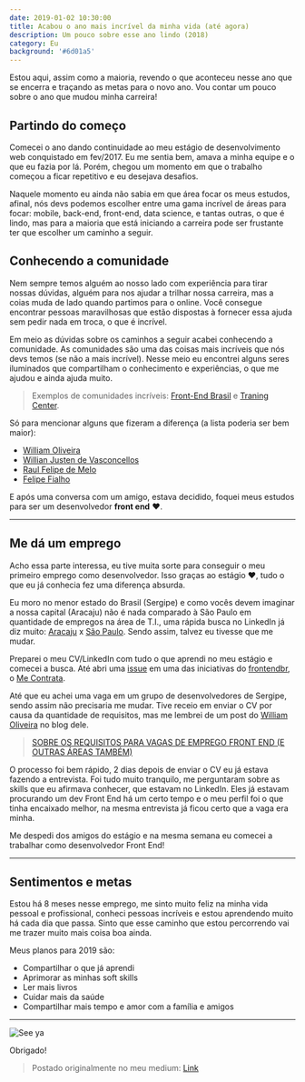 ```yaml
---
date: 2019-01-02 10:30:00
title: Acabou o ano mais incrível da minha vida (até agora)
description: Um pouco sobre esse ano lindo (2018)
category: Eu
background: '#6d01a5'
---
```


Estou aqui, assim como a maioria, revendo o que aconteceu nesse ano que se encerra e traçando as metas para o novo ano. Vou contar um pouco sobre o ano que mudou minha carreira!

## Partindo do começo

Comecei o ano dando continuidade ao meu estágio de desenvolvimento web conquistado em fev/2017. Eu me sentia bem, amava a minha equipe e o que eu fazia por lá. Porém, chegou um momento em que o trabalho começou a ficar repetitivo e eu desejava desafios.

Naquele momento eu ainda não sabia em que área focar os meus estudos, afinal, nós devs podemos escolher entre uma gama incrível de áreas para focar: mobile, back-end, front-end, data science, e tantas outras, o que é lindo, mas para a maioria que está iniciando a carreira pode ser frustante ter que escolher um caminho a seguir.

## Conhecendo a comunidade

Nem sempre temos alguém ao nosso lado com experiência para tirar nossas dúvidas, alguém para nos ajudar a trilhar nossa carreira, mas a coias muda de lado quando partimos para o online. Você consegue encontrar pessoas maravilhosas que estão dispostas à fornecer essa ajuda sem pedir nada em troca, o que é incrível.

Em meio as dúvidas sobre os caminhos a seguir acabei conhecendo a comunidade. As comunidades são uma das coisas mais incríveis que nós devs temos (se não a mais incrível). Nesse meio eu encontrei alguns seres iluminados que compartilham o conhecimento e experiências, o que me ajudou e ainda ajuda muito.

> Exemplos de comunidades incríveis: [Front-End Brasil](https://github.com/frontendbr/) e [Traning Center](https://github.com/training-center).

Só para mencionar alguns que fizeram a diferença (a lista poderia ser bem maior):

- [William Oliveira](https://twitter.com/w_oliveiras)
- [Willian Justen de Vasconcellos](https://twitter.com/Willian_justen)
- [Raul Felipe de Melo](https://medium.com/@raul_fdm)
- [Felipe Fialho](https://twitter.com/felipefialho_)

E após uma conversa com um amigo, estava decidido, foquei meus estudos para ser um desenvolvedor **front end** ❤.

---

## Me dá um emprego

Acho essa parte interessa, eu tive muita sorte para conseguir o meu primeiro emprego como desenvolvedor. Isso graças ao estágio ❤, tudo o que eu já conhecia fez uma diferença absurda.

Eu moro no menor estado do Brasil (Sergipe) e como vocês devem imaginar a nossa capital (Aracaju) não é nada comparado à São Paulo em quantidade de empregos na área de T.I., uma rápida busca no LinkedIn já diz muito: [Aracaju](https://www.linkedin.com/jobs/search/?keywords=front%20end&location=Aracaju%2C%20Sergipe%2C%20Brazil&locationId=PLACES.br.12-3) x [São Paulo](https://www.linkedin.com/jobs/search/?keywords=Front%20End&location=S%C3%A3o%20Paulo%2C%20S%C3%A3o%20Paulo%2C%20Brazil&locationId=PLACES.br.23-770). Sendo assim, talvez eu tivesse que me mudar.

Preparei o meu CV/LinkedIn com tudo o que aprendi no meu estágio e comecei a busca. Até abri uma [issue](https://github.com/frontendbr/me-contrata/issues/39) em uma das iniciativas do [frontendbr](https://github.com/frontendbr/), o [Me Contrata](https://github.com/frontendbr/me-contrata).

Até que eu achei uma vaga em um grupo de desenvolvedores de Sergipe, sendo assim não precisaria me mudar. Tive receio em enviar o CV por causa da quantidade de requisitos, mas me lembrei de um post do [William Oliveira](https://twitter.com/w_oliveiras) no blog dele.

> [SOBRE OS REQUISITOS PARA VAGAS DE EMPREGO FRONT END (E OUTRAS ÁREAS TAMBÉM)](https://woliveiras.com.br/posts/requisitos-para-vagas-front-end/)

O processo foi bem rápido, 2 dias depois de enviar o CV eu já estava fazendo a entrevista. Foi tudo muito tranquilo, me perguntaram sobre as skills que eu afirmava conhecer, que estavam no LinkedIn. Eles já estavam procurando um dev Front End há um certo tempo e o meu perfil foi o que tinha encaixado melhor, na mesma entrevista já ficou certo que a vaga era minha.

Me despedi dos amigos do estágio e na mesma semana eu comecei a trabalhar como desenvolvedor Front End!

---

## Sentimentos e metas

Estou há 8 meses nesse emprego, me sinto muito feliz na minha vida pessoal e profissional, conheci pessoas incríveis e estou aprendendo muito há cada dia que passa. Sinto que esse caminho que estou percorrendo vai me trazer muito mais coisa boa ainda.

Meus planos para 2019 são:

- Compartilhar o que já aprendi
- Aprimorar as minhas soft skills
- Ler mais livros
- Cuidar mais da saúde
- Compartilhar mais tempo e amor com a família e amigos

---

![See ya](https://media.giphy.com/media/fzelTlCd9jiGQ/giphy.gif)

Obrigado!

> Postado originalmente no meu medium: [Link](https://medium.com/@emersonpaiva/e-acabou-o-melhor-ano-da-minha-vida-at%C3%A9-agora-bb37811d6c89)
